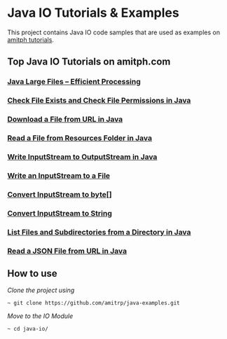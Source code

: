 # Java IO Tutorials & Examples
This project contains Java IO code samples that are used as examples on [amitph tutorials](https://www.amitph.com/).


## Top Java IO Tutorials on amitph.com

### [Java Large Files – Efficient Processing](https://www.amitph.com/java-read-write-large-files-efficiently/)

### [Check File Exists and Check File Permissions in Java](https://www.amitph.com/java-check-file-exists-and-permission/)

### [Download a File from URL in Java](https://www.amitph.com/java-download-file-from-url/)

### [Read a File from Resources Folder in Java](https://www.amitph.com/java-read-file-from-resources-folder/)

### [Write InputStream to OutputStream in Java](https://www.amitph.com/java-write-inputstream-to-outputstream/)

### [Write an InputStream to a File](https://www.amitph.com/java-convert-inputstream-to-file/)

### [Convert InputStream to byte[]](https://www.amitph.com/java-inputstream-to-array-of-bytes/)

### [Convert InputStream to String](https://www.amitph.com/java-inputstream-to-string/)

### [List Files and Subdirectories from a Directory in Java](https://www.amitph.com/java-list-files/)

### [Read a JSON File from URL in Java](https://www.amitph.com/java-read-json-from-url/)


## How to use
*Clone the project using*
```
~ git clone https://github.com/amitrp/java-examples.git
```
*Move to the IO Module*
```
~ cd java-io/
```